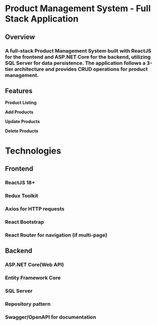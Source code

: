 # Product Management System - Full Stack Application

## Overview

### A full-stack Product Management System built with ReactJS for the frontend and ASP.NET Core for the backend, utilizing SQL Server for data persistence. The application follows a 3-tier architecture and provides CRUD operations for product management.

## Features

**Product Listing**

**Add Products** 

**Update Products** 

**Delete Products** 

# Technologies

## Frontend 

### ReactJS 18+

### Redux Toolkit

### Axios for HTTP requests

### React Bootstrap

### React Router for navigation (if multi-page)

## Backend

### ASP.NET Core(Web API)

### Entity Framework Core

### SQL Server

### Repository pattern 

### Swagger/OpenAPI for documentation


